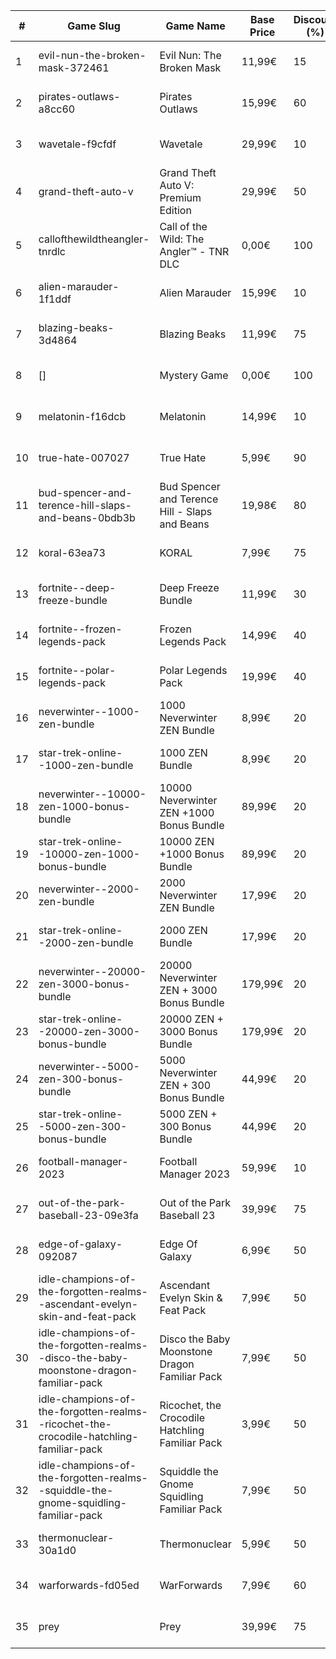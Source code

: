 |#|Game Slug|Game Name|Base Price|Discount (%)|Starts|Ends|
|---|---|---|---|---|---|---|
|1|evil-nun-the-broken-mask-372461|Evil Nun: The Broken Mask|11,99€|15|2022-12-09 18h|2022-12-16 18h|
|2|pirates-outlaws-a8cc60|Pirates Outlaws|15,99€|60|2022-12-12 05h|2022-12-18 05h|
|3|wavetale-f9cfdf|Wavetale|29,99€|10|2022-12-12 16h|2022-12-19 16h|
|4|grand-theft-auto-v|Grand Theft Auto V: Premium Edition|29,99€|50|2022-12-14 16h|2023-01-05 16h|
|5|callofthewildtheangler-tnrdlc|Call of the Wild: The Angler™ - TNR DLC|0,00€|100|2022-12-15 10h|2023-01-05 10h|
|6|alien-marauder-1f1ddf|Alien Marauder|15,99€|10|2022-12-15 14h|2022-12-22 14h|
|7|blazing-beaks-3d4864|Blazing Beaks|11,99€|75|2022-12-15 15h|2023-01-02 15h|
|8|[]|Mystery Game|0,00€|100|2022-12-15 16h|2022-12-16 16h|
|9|melatonin-f16dcb|Melatonin|14,99€|10|2022-12-15 17h|2023-01-05 17h|
|10|true-hate-007027|True Hate|5,99€|90|2022-12-15 17h|2022-12-30 17h|
|11|bud-spencer-and-terence-hill-slaps-and-beans-0bdb3b|Bud Spencer and Terence Hill - Slaps and Beans|19,98€|80|2022-12-16 04h|2023-01-01 04h|
|12|koral-63ea73|KORAL|7,99€|75|2022-12-18 05h|2023-01-01 05h|
|13|fortnite--deep-freeze-bundle|Deep Freeze Bundle|11,99€|30|2022-12-21 00h|2023-01-10 00h|
|14|fortnite--frozen-legends-pack|Frozen Legends Pack|14,99€|40|2022-12-21 00h|2023-01-10 00h|
|15|fortnite--polar-legends-pack|Polar Legends Pack|19,99€|40|2022-12-21 00h|2023-01-10 00h|
|16|neverwinter--1000-zen-bundle|1000 Neverwinter ZEN Bundle|8,99€|20|2022-12-21 16h|2023-01-06 16h|
|17|star-trek-online--1000-zen-bundle|1000 ZEN Bundle|8,99€|20|2022-12-21 16h|2023-01-02 16h|
|18|neverwinter--10000-zen-1000-bonus-bundle|10000 Neverwinter ZEN +1000 Bonus Bundle|89,99€|20|2022-12-21 16h|2023-01-06 16h|
|19|star-trek-online--10000-zen-1000-bonus-bundle|10000 ZEN +1000 Bonus Bundle|89,99€|20|2022-12-21 16h|2023-01-02 16h|
|20|neverwinter--2000-zen-bundle|2000 Neverwinter ZEN Bundle|17,99€|20|2022-12-21 16h|2023-01-06 16h|
|21|star-trek-online--2000-zen-bundle|2000 ZEN Bundle|17,99€|20|2022-12-21 16h|2023-01-02 16h|
|22|neverwinter--20000-zen-3000-bonus-bundle|20000 Neverwinter ZEN + 3000 Bonus Bundle|179,99€|20|2022-12-21 16h|2023-01-06 16h|
|23|star-trek-online--20000-zen-3000-bonus-bundle|20000 ZEN + 3000 Bonus Bundle|179,99€|20|2022-12-21 16h|2023-01-02 16h|
|24|neverwinter--5000-zen-300-bonus-bundle|5000 Neverwinter ZEN + 300 Bonus Bundle|44,99€|20|2022-12-21 16h|2023-01-06 16h|
|25|star-trek-online--5000-zen-300-bonus-bundle|5000 ZEN + 300 Bonus Bundle|44,99€|20|2022-12-21 16h|2023-01-02 16h|
|26|football-manager-2023|Football Manager 2023|59,99€|10|2022-12-22 15h|2022-12-27 15h|
|27|out-of-the-park-baseball-23-09e3fa|Out of the Park Baseball 23|39,99€|75|2022-12-22 18h|2023-01-05 13h|
|28|edge-of-galaxy-092087|Edge Of Galaxy|6,99€|50|2023-01-10 05h|2023-01-17 05h|
|29|idle-champions-of-the-forgotten-realms--ascendant-evelyn-skin-and-feat-pack|Ascendant Evelyn Skin & Feat Pack|7,99€|50|2023-01-13 20h|2023-01-20 20h|
|30|idle-champions-of-the-forgotten-realms--disco-the-baby-moonstone-dragon-familiar-pack|Disco the Baby Moonstone Dragon Familiar Pack|7,99€|50|2023-01-13 20h|2023-01-20 20h|
|31|idle-champions-of-the-forgotten-realms--ricochet-the-crocodile-hatchling-familiar-pack|Ricochet, the Crocodile Hatchling Familiar Pack|3,99€|50|2023-01-13 20h|2023-01-20 20h|
|32|idle-champions-of-the-forgotten-realms--squiddle-the-gnome-squidling-familiar-pack|Squiddle the Gnome Squidling Familiar Pack|7,99€|50|2023-01-13 20h|2023-01-20 20h|
|33|thermonuclear-30a1d0|Thermonuclear|5,99€|50|2023-01-17 18h|2023-01-24 18h|
|34|warforwards-fd05ed|WarForwards|7,99€|60|2023-01-24 05h|2023-01-31 05h|
|35|prey|Prey|39,99€|75|2023-01-24 16h|2023-01-31 16h|
